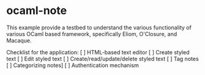 ocaml-note
==========

This example provide a testbed to understand the various functionality of
various OCaml based framework, specifically Eliom, O'Closure, and Macaque.

Checklist for the application:
[ ] HTML-based text editor
[ ] Create styled text
[ ] Edit styled text
[ ] Create/read/update/delete styled text
[ ] Tag notes
[ ] Categorizing notes]
[ ] Authentication mechanism
